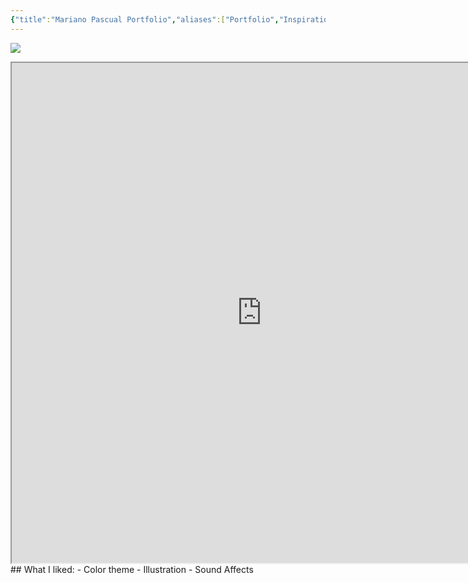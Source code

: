 ```yaml
---
{"title":"Mariano Pascual Portfolio","aliases":["Portfolio","Inspiration","Colors"],"type":"Object/Website","dg-publish":true,"dg-note-icon":"galaxy","tags":["website","portfolio","illustrations"],"updated":"2025-04-04T13:39:44.787-07:00","created":"2025-03-31T10:10:46.696-07:00","dg-path":"Entities/Objects/Mariano Pascual Portfolio.md","permalink":"/entities/objects/mariano-pascual-portfolio/","dgPassFrontmatter":true,"noteIcon":"galaxy","link":"https://marianopascual.me/"}
---
```


![](https://marianopascual.me/)
<iframe width="800" height="800" src="https://marianopascual.me/"></iframe>
## What I liked:
- Color theme
- Illustration
- Sound Affects